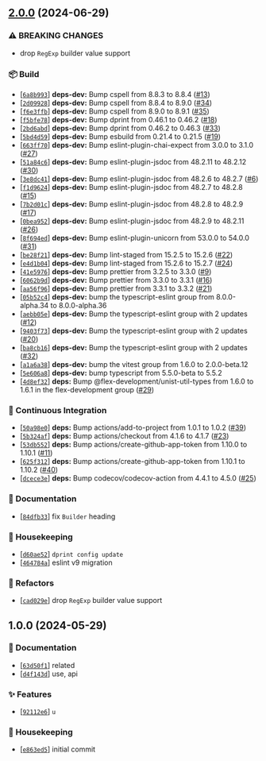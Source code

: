 ## [2.0.0](https://github.com/flex-development/unist-util-builder/compare/1.0.0...2.0.0) (2024-06-29)

### ⚠ BREAKING CHANGES

- drop `RegExp` builder value support

### :package: Build

- [[`6a8b993`](https://github.com/flex-development/unist-util-builder/commit/6a8b9937b244737ba763cd2474295d76badacec6)] **deps-dev:** Bump cspell from 8.8.3 to 8.8.4 ([#13](https://github.com/flex-development/unist-util-builder/issues/13))
- [[`2d09928`](https://github.com/flex-development/unist-util-builder/commit/2d0992855e956be5534e04a9b4af2b2b8c8f3703)] **deps-dev:** Bump cspell from 8.8.4 to 8.9.0 ([#34](https://github.com/flex-development/unist-util-builder/issues/34))
- [[`f6e3ffb`](https://github.com/flex-development/unist-util-builder/commit/f6e3ffb48326810b2328a45479f45091107c522b)] **deps-dev:** Bump cspell from 8.9.0 to 8.9.1 ([#35](https://github.com/flex-development/unist-util-builder/issues/35))
- [[`f5bfe78`](https://github.com/flex-development/unist-util-builder/commit/f5bfe78510d7ee77d3f5f60c983198eab0ecf68d)] **deps-dev:** Bump dprint from 0.46.1 to 0.46.2 ([#18](https://github.com/flex-development/unist-util-builder/issues/18))
- [[`2bd6abd`](https://github.com/flex-development/unist-util-builder/commit/2bd6abda82c721eea79d9e1770d6ac79234473a8)] **deps-dev:** Bump dprint from 0.46.2 to 0.46.3 ([#33](https://github.com/flex-development/unist-util-builder/issues/33))
- [[`5bd4d59`](https://github.com/flex-development/unist-util-builder/commit/5bd4d59601e88a393fb3778c11fd39ca58a04441)] **deps-dev:** Bump esbuild from 0.21.4 to 0.21.5 ([#19](https://github.com/flex-development/unist-util-builder/issues/19))
- [[`663ff70`](https://github.com/flex-development/unist-util-builder/commit/663ff70521f0ca2eab59872c901850d4da1789af)] **deps-dev:** Bump eslint-plugin-chai-expect from 3.0.0 to 3.1.0 ([#27](https://github.com/flex-development/unist-util-builder/issues/27))
- [[`51a84c6`](https://github.com/flex-development/unist-util-builder/commit/51a84c6fa975e42e9b003e90f4702abe2a569008)] **deps-dev:** Bump eslint-plugin-jsdoc from 48.2.11 to 48.2.12 ([#30](https://github.com/flex-development/unist-util-builder/issues/30))
- [[`3e8dc41`](https://github.com/flex-development/unist-util-builder/commit/3e8dc41b7c734a5d9f64462a848630fe7327b566)] **deps-dev:** Bump eslint-plugin-jsdoc from 48.2.6 to 48.2.7 ([#6](https://github.com/flex-development/unist-util-builder/issues/6))
- [[`f1d9624`](https://github.com/flex-development/unist-util-builder/commit/f1d96249bb6d1f20a9c4395d246d624d73d3819f)] **deps-dev:** Bump eslint-plugin-jsdoc from 48.2.7 to 48.2.8 ([#15](https://github.com/flex-development/unist-util-builder/issues/15))
- [[`7b2d01c`](https://github.com/flex-development/unist-util-builder/commit/7b2d01ce0667077cc3f6fa1610376121e164055c)] **deps-dev:** Bump eslint-plugin-jsdoc from 48.2.8 to 48.2.9 ([#17](https://github.com/flex-development/unist-util-builder/issues/17))
- [[`0bea952`](https://github.com/flex-development/unist-util-builder/commit/0bea952b6dc701be166387791e6d0d7e993b9ca0)] **deps-dev:** Bump eslint-plugin-jsdoc from 48.2.9 to 48.2.11 ([#26](https://github.com/flex-development/unist-util-builder/issues/26))
- [[`8f694ed`](https://github.com/flex-development/unist-util-builder/commit/8f694ed3b2ac4246a2341ba0a30e6494d466165c)] **deps-dev:** Bump eslint-plugin-unicorn from 53.0.0 to 54.0.0 ([#31](https://github.com/flex-development/unist-util-builder/issues/31))
- [[`be28f21`](https://github.com/flex-development/unist-util-builder/commit/be28f215f4406a142d4a5010a115bfd035f7bf43)] **deps-dev:** Bump lint-staged from 15.2.5 to 15.2.6 ([#22](https://github.com/flex-development/unist-util-builder/issues/22))
- [[`e4d1b04`](https://github.com/flex-development/unist-util-builder/commit/e4d1b04800fa8abc28d077f4a5080400c29772cd)] **deps-dev:** Bump lint-staged from 15.2.6 to 15.2.7 ([#24](https://github.com/flex-development/unist-util-builder/issues/24))
- [[`41e5976`](https://github.com/flex-development/unist-util-builder/commit/41e59761e55cbbab2710505cb0eeeb7025ade97f)] **deps-dev:** Bump prettier from 3.2.5 to 3.3.0 ([#9](https://github.com/flex-development/unist-util-builder/issues/9))
- [[`6062b9d`](https://github.com/flex-development/unist-util-builder/commit/6062b9d835ec4d96080757b7656f76b60fbadb49)] **deps-dev:** Bump prettier from 3.3.0 to 3.3.1 ([#16](https://github.com/flex-development/unist-util-builder/issues/16))
- [[`aa56f96`](https://github.com/flex-development/unist-util-builder/commit/aa56f9687fde2aa5a4faef83b28ba5c4b6cfb5d5)] **deps-dev:** Bump prettier from 3.3.1 to 3.3.2 ([#21](https://github.com/flex-development/unist-util-builder/issues/21))
- [[`05b52c4`](https://github.com/flex-development/unist-util-builder/commit/05b52c4cb944daa96be07d797aea955c00d87ec6)] **deps-dev:** bump the typescript-eslint group from 8.0.0-alpha.34 to 8.0.0-alpha.36
- [[`aebb05e`](https://github.com/flex-development/unist-util-builder/commit/aebb05e3f44fb34f83559df48297722f4c375ba7)] **deps-dev:** Bump the typescript-eslint group with 2 updates ([#12](https://github.com/flex-development/unist-util-builder/issues/12))
- [[`9403f73`](https://github.com/flex-development/unist-util-builder/commit/9403f732fa9d010133dab45f91b305b29a08308a)] **deps-dev:** Bump the typescript-eslint group with 2 updates ([#20](https://github.com/flex-development/unist-util-builder/issues/20))
- [[`ba8cb16`](https://github.com/flex-development/unist-util-builder/commit/ba8cb1614da805609713385222642355cfa825a2)] **deps-dev:** Bump the typescript-eslint group with 2 updates ([#32](https://github.com/flex-development/unist-util-builder/issues/32))
- [[`a1a6a38`](https://github.com/flex-development/unist-util-builder/commit/a1a6a3893e5ed837a1c01946ff7c26dc9ce01afb)] **deps-dev:** bump the vitest group from 1.6.0 to 2.0.0-beta.12
- [[`5e606a8`](https://github.com/flex-development/unist-util-builder/commit/5e606a8f0a327b93674562c776ce93defd83dae9)] **deps-dev:** bump typescript from 5.5.0-beta to 5.5.2
- [[`4d8ef32`](https://github.com/flex-development/unist-util-builder/commit/4d8ef32d21d5439b94bae3b3f67702274aae561d)] **deps:** Bump @flex-development/unist-util-types from 1.6.0 to 1.6.1 in the flex-development group ([#29](https://github.com/flex-development/unist-util-builder/issues/29))

### :robot: Continuous Integration

- [[`50a98e0`](https://github.com/flex-development/unist-util-builder/commit/50a98e0b0af9d3a14b429ca9b6738bdd9783bb13)] **deps:** Bump actions/add-to-project from 1.0.1 to 1.0.2 ([#39](https://github.com/flex-development/unist-util-builder/issues/39))
- [[`5b324af`](https://github.com/flex-development/unist-util-builder/commit/5b324af04c267f02404fbe734d3f7a700d8d1a4c)] **deps:** Bump actions/checkout from 4.1.6 to 4.1.7 ([#23](https://github.com/flex-development/unist-util-builder/issues/23))
- [[`53db552`](https://github.com/flex-development/unist-util-builder/commit/53db552afb4bc2cee9cf784d17ee905fdb09d421)] **deps:** Bump actions/create-github-app-token from 1.10.0 to 1.10.1 ([#11](https://github.com/flex-development/unist-util-builder/issues/11))
- [[`625f312`](https://github.com/flex-development/unist-util-builder/commit/625f312ebb4eb83d01fcbc2b0fb04acc5ae48974)] **deps:** Bump actions/create-github-app-token from 1.10.1 to 1.10.2 ([#40](https://github.com/flex-development/unist-util-builder/issues/40))
- [[`dcece3e`](https://github.com/flex-development/unist-util-builder/commit/dcece3ecdc4c39ea30ece6fd9d36bd01d87a0a14)] **deps:** Bump codecov/codecov-action from 4.4.1 to 4.5.0 ([#25](https://github.com/flex-development/unist-util-builder/issues/25))

### :pencil: Documentation

- [[`84dfb33`](https://github.com/flex-development/unist-util-builder/commit/84dfb33982684e28e726977b3d53865c0a1a5beb)] fix `Builder` heading

### :house_with_garden: Housekeeping

- [[`d60ae52`](https://github.com/flex-development/unist-util-builder/commit/d60ae5266fa96d64e21dedfe34d8df6944452c33)] `dprint config update`
- [[`464784a`](https://github.com/flex-development/unist-util-builder/commit/464784a1d2272eef45692bdd6d6c1d39ab7ab210)] eslint v9 migration

### :mechanical_arm: Refactors

- [[`cad029e`](https://github.com/flex-development/unist-util-builder/commit/cad029ebe7d335e5dd8d157e60bfd2037c15c989)] drop `RegExp` builder value support

## 1.0.0 (2024-05-29)

### :pencil: Documentation

- [[`63d50f1`](https://github.com/flex-development/unist-util-builder/commit/63d50f1cc635159f0ba9230e9dc91d4f7002f30f)] related
- [[`d4f143d`](https://github.com/flex-development/unist-util-builder/commit/d4f143d49e103c6616366ae22a08731e29148c86)] use, api

### :sparkles: Features

- [[`92112e6`](https://github.com/flex-development/unist-util-builder/commit/92112e666c061c0251174ab193232a95b5f21c21)] `u`

### :house_with_garden: Housekeeping

- [[`e863ed5`](https://github.com/flex-development/unist-util-builder/commit/e863ed544d5dad3f7acf4061016ce1e118963170)] initial commit




